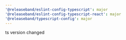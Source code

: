 ```yaml
---
'@releaseband/eslint-config-typescript': major
'@releaseband/eslint-config-typescript-react': major
'@releaseband/typescript-config': major
---
```


ts version changed
